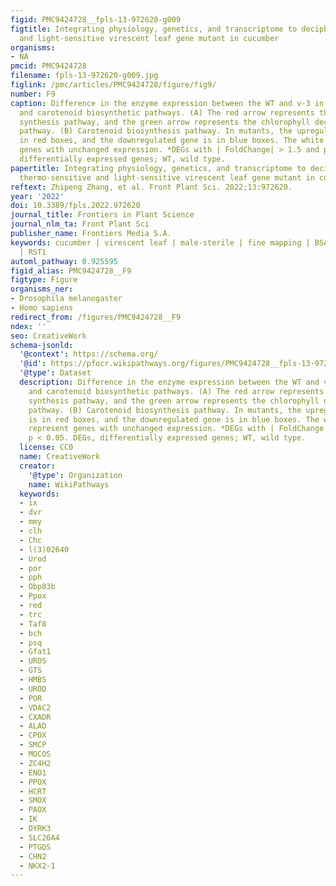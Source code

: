 ```yaml
---
figid: PMC9424728__fpls-13-972620-g009
figtitle: Integrating physiology, genetics, and transcriptome to decipher a new thermo-sensitive
  and light-sensitive virescent leaf gene mutant in cucumber
organisms:
- NA
pmcid: PMC9424728
filename: fpls-13-972620-g009.jpg
figlink: /pmc/articles/PMC9424728/figure/fig9/
number: F9
caption: Difference in the enzyme expression between the WT and v-3 in the chlorophyll
  and carotenoid biosynthetic pathways. (A) The red arrow represents the chlorophyll
  synthesis pathway, and the green arrow represents the chlorophyll decomposition
  pathway. (B) Carotenoid biosynthesis pathway. In mutants, the upregulated gene is
  in red boxes, and the downregulated gene is in blue boxes. The white boxes represent
  genes with unchanged expression. *DEGs with | FoldChange| > 1.5 and p < 0.05. DEGs,
  differentially expressed genes; WT, wild type.
papertitle: Integrating physiology, genetics, and transcriptome to decipher a new
  thermo-sensitive and light-sensitive virescent leaf gene mutant in cucumber.
reftext: Zhipeng Zhang, et al. Front Plant Sci. 2022;13:972620.
year: '2022'
doi: 10.3389/fpls.2022.972620
journal_title: Frontiers in Plant Science
journal_nlm_ta: Front Plant Sci
publisher_name: Frontiers Media S.A.
keywords: cucumber | virescent leaf | male-sterile | fine mapping | BSA-Seq | RNA-Seq
  | RST1
automl_pathway: 0.925595
figid_alias: PMC9424728__F9
figtype: Figure
organisms_ner:
- Drosophila melanogaster
- Homo sapiens
redirect_from: /figures/PMC9424728__F9
ndex: ''
seo: CreativeWork
schema-jsonld:
  '@context': https://schema.org/
  '@id': https://pfocr.wikipathways.org/figures/PMC9424728__fpls-13-972620-g009.html
  '@type': Dataset
  description: Difference in the enzyme expression between the WT and v-3 in the chlorophyll
    and carotenoid biosynthetic pathways. (A) The red arrow represents the chlorophyll
    synthesis pathway, and the green arrow represents the chlorophyll decomposition
    pathway. (B) Carotenoid biosynthesis pathway. In mutants, the upregulated gene
    is in red boxes, and the downregulated gene is in blue boxes. The white boxes
    represent genes with unchanged expression. *DEGs with | FoldChange| > 1.5 and
    p < 0.05. DEGs, differentially expressed genes; WT, wild type.
  license: CC0
  name: CreativeWork
  creator:
    '@type': Organization
    name: WikiPathways
  keywords:
  - ix
  - dvr
  - mmy
  - clh
  - Chc
  - l(3)02640
  - Urod
  - por
  - pph
  - Obp83b
  - Ppox
  - red
  - trc
  - Taf8
  - bch
  - psq
  - Gfat1
  - UROS
  - GTS
  - HMBS
  - UROD
  - POR
  - VDAC2
  - CXADR
  - ALAD
  - CPOX
  - SMCP
  - MOCOS
  - ZC4H2
  - ENO1
  - PPOX
  - HCRT
  - SMOX
  - PAOX
  - IK
  - DYRK3
  - SLC26A4
  - PTGDS
  - CHN2
  - NKX2-1
---
```

